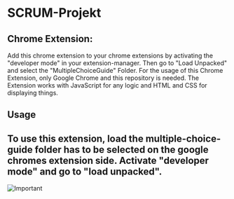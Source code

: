 # SCRUM-Projekt

## Chrome Extension:
Add this chrome extension to your chrome extensions by activating the "developer mode" in your extension-manager. Then go to "Load Unpacked" and select the "MultipleChoiceGuide" Folder. 
For the usage of this Chrome Extension, only Google Chrome and this repository is needed. The Extension works with JavaScript for any logic and HTML and CSS for displaying things.

## Usage
To use this extension, load the multiple-choice-guide folder has to be selected on the google chromes extension side. Activate "developer mode" and go to "load unpacked".
---

![Important](https://external-content.duckduckgo.com/iu/?u=https%3A%2F%2Ftse1.mm.bing.net%2Fth%3Fid%3DOIP.03efPnRQH3H4gfeucC9ncAHaE7%26pid%3DApi&f=1&ipt=3e506689a21e0564f3952ce7b6f87b37e3e77c6694df07e23be09a4609b95261&ipo=images)

